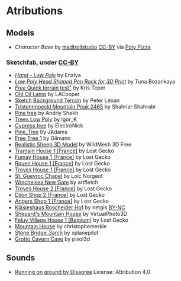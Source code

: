 # Atributions

## Models

- *Character Base* by [madtrollstudio](https://poly.pizza/u/madtrollstudio) [CC-BY](https://creativecommons.org/licenses/by/3.0/) via [Poly Pizza](https://poly.pizza/m/qbDLeTtb8K)

### Sketchfab, under [CC-BY](http://creativecommons.org/licenses/by/4.0/)

- [*Hand - Low Poly*](https://skfb.ly/6S7Vq) by Enalya
- [*Low Poly Head Shaped Pen Rack for 3D Print*](https://skfb.ly/6UB7V) by Tuna Bozankaya
- [*Free* Quick terrain test"](https://skfb.ly/DXJZ) by Kris Teper
- [Old Oil Lamp](https://skfb.ly/6WVIo) by LACooper
- [Sketch Background Terrain](https://skfb.ly/6uOMX) by Peter Leban
- [Tristennnoeckl Mountain Peak 2465](https://skfb.ly/6TUZv) by Shahriar Shahrabi
- [Pine tree](https://skfb.ly/6VKKJ) by Andriy Shekh
- [Trees Low Poly](https://skfb.ly/6YpAS) by Igor_K
- [Cypress tree](https://skfb.ly/6U9rz) by ElectroNick
- [Pine_Tree](https://skfb.ly/oHxEX) by JAdams
- [Free Tree 1](https://skfb.ly/6SUAC) by Giimann
- [Realistic Sheep 3D Model](https://skfb.ly/pvzNw) by WildMesh 3D Free
- [Tramain House 1 \[France\]](https://skfb.ly/6WTWW) by Lost Gecko
- [Fumay House 1 \[France\]](https://skfb.ly/6RYXT) by Lost Gecko
- [Rouen House 1 \[France\]](https://skfb.ly/6Cyn8) by Lost Gecko
- [Troyes House 1 \[France\]](https://skfb.ly/6B6yz) by Lost Gecko
- [St. Guevroc Chapel](https://skfb.ly/6SQqK) by Loïc Norgeot
- [Winchelsea New Gate](https://skfb.ly/o9IuN) by artfletch
- [Troyes House 2 \[France\]](https://skfb.ly/6WWEr) by Lost Gecko
- [Dijon Shop 2 \[France\]](https://skfb.ly/6C7OK) by Lost Gecko
- [Angers Shop 1 \[France\]](https://skfb.ly/6WW66) by Lost Gecko
- [Kläsjeshaus Roscheider Hof](https://skfb.ly/oRKSM) by netgis [BY-NC](https://creativecommons.org/licenses/by-nc/4.0/deed.fr)
- [Shepard's Mountain House](https://skfb.ly/pwrtP) by VirtualPhoto3D
- [Feluy Village House 1 \[Belgium\]](https://skfb.ly/6SKN7) by Lost Gecko
- [Mountain House](https://skfb.ly/6ZYx9) by christophemerkle
- [Stone Bridge_3arch](https://skfb.ly/oHw6G) by xplanepilot
- [Grotto Cavern Cave](https://skfb.ly/owDAs) by pixol3d

## Sounds

- [Running on ground by Disagree](https://freesound.org/s/433725/) License: Attribution 4.0

